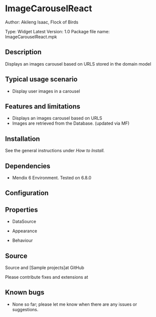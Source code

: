 # ImageCarouselReact
Author: Akileng Isaac, Flock of Birds

Type: Widget
Latest Version: 1.0
Package file name: ImageCarouselReact.mpk

## Description

Displays an images carousel based on URLS stored in the domain model

## Typical usage scenario

* Display user images in a carousel

## Features and limitations

* Displays an images carousel based on URLS
* Images are retrieved from the Database. (updated via MF) 

## Installation

See the general instructions under _How to Install._

## Dependencies

* Mendix 6 Environment. Tested on 6.8.0


## Configuration



## Properties
* DataSource

* Appearance

* Behaviour

## Source

Source and [Sample projects]at GitHub

Please contribute fixes and extensions at



## Known bugs

* None so far; please let me know when there are any issues or suggestions.
